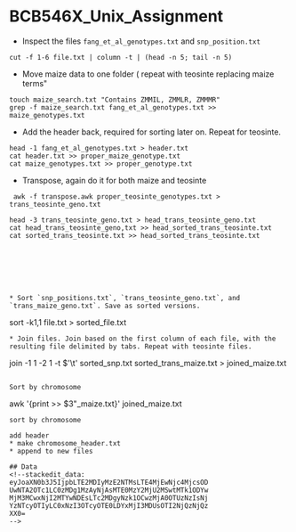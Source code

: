 # BCB546X_Unix_Assignment
* Inspect the files `fang_et_al_genotypes.txt` and `snp_position.txt`

```
cut -f 1-6 file.txt | column -t | (head -n 5; tail -n 5)

```

* Move maize data to one folder ( repeat with teosinte replacing maize terms"

```
touch maize_search.txt "Contains ZMMIL, ZMMLR, ZMMMR"
grep -f maize_search.txt fang_et_al_genotypes.txt >> maize_genotypes.txt
```
* Add the header back, required for sorting later on. Repeat for teosinte.
```
head -1 fang_et_al_genotypes.txt > header.txt
cat header.txt >> proper_maize_genotype.txt
cat maize_genotypes.txt >> proper_genotype.txt
```
* Transpose, again do it for both maize and teosinte
```
 awk -f transpose.awk proper_teosinte_genotypes.txt > trans_teosinte_geno.txt
```
```
head -3 trans_teosinte_geno.txt > head_trans_teosinte_geno.txt
cat head_trans_teosinte_geno,txt >> head_sorted_trans_teosinte.txt
cat sorted_trans_teosinte.txt >> head_sorted_trans_teosinte.txt







* Sort `snp_positions.txt`, `trans_teosinte_geno.txt`, and `trans_maize_geno.txt`. Save as sorted versions.
```
sort -k1,1 file.txt > sorted_file.txt
```
* Join files. Join based on the first column of each file, with the resulting file delimited by tabs. Repeat with teosinte files.
```
join -1 1 -2 1 -t $'\t' sorted_snp.txt sorted_trans_maize.txt > joined_maize.txt
```

Sort by chromosome
```
awk '{print >> $3"_maize.txt}' joined_maize.txt
```
sort by chromosome
```

```
add header
* make chromosome_header.txt
* append to new files

## Data 
<!--stackedit_data:
eyJoaXN0b3J5IjpbLTE2MDIyMzE2NTMsLTE4MjEwNjc4MjcsOD
UwNTA2OTc1LC0zMDg1MzAyNjAsMTE0MzY2MjU2MSwtMTk1ODYw
MjM3MCwxNjI2MTYwNDEsLTc2MDgyNzk1OCwzMjA0OTUzNzIsNj
YzNTcyOTIyLC0xNzI3OTcyOTE0LDYxMjI3MDUsOTI2NjQzNjQz
XX0=
-->